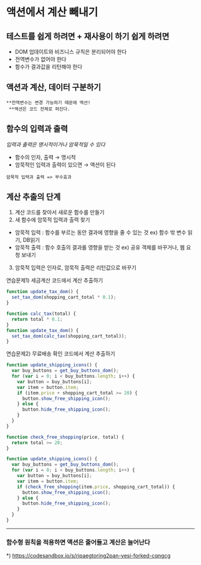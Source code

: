 # 액션에서 계산 빼내기

## 테스트를 쉽게 하려면 + 재사용이 하기 쉽게 하려면

- DOM 업데이트와 비즈니스 규칙은 분리되어야 한다
- 전역변수가 없어야 한다
- 함수가 결과값을 리턴해야 한다

## 액션과 계산, 데이터 구분하기

<code>**전역변수는 변경 가능하기 때문에 액션!<br/> </code>
<code>**액션은 코드 전체로 퍼진다. </code>

## 함수의 입력과 출력

<i>입력과 출력은 명시적이거나 암묵적일 수 있다</i>

- 함수의 인자, 출력 → 명시적
- 암묵적인 입력과 출력이 있으면 → 액션이 된다

<code>암묵적 입력과 출력 => 부수효과</code>

## 계산 추출의 단계

1. 계산 코드를 찾아서 새로운 함수를 만들기
2. 새 함수에 암묵적 입력과 출력 찾기

- 암묵적 입력 : 함수를 부르는 동안 결과에 영향을 줄 수 있는 것
  ex) 함수 밖 변수 읽기, DB읽기
- 암묵적 출력 : 함수 호출의 결과롤 영향을 받는 것
  ex) 공유 객체를 바꾸거나, 웹 요청 보내기

3. 암묵적 입력은 인자로, 암묵적 출력은 리턴값으로 바꾸기

연습문제1) 세금계산 코드에서 계산 추출하기

```javascript
function update_tax_dom() {
  set_tax_dom(shopping_cart_total * 0.1);
}
```

```javascript
function calc_tax(total) {
  return total * 0.1;
}
function update_tax_dom() {
  set_tax_dom(calc_tax(shopping_cart_total));
}
```

연습문제2) 무료배송 확인 코드에서 계산 추출하기

```javascript
function update_shipping_icons() {
  var buy_buttons = get_buy_buttons_dom();
  for (var i = 0; i < buy_buttons.length; i++) {
    var button = buy_buttons[i];
    var item = button.item;
    if (item.price + shopping_cart_total >= 20) {
      button.show_free_shipping_icon();
    } else {
      button.hide_free_shipping_icon();
    }
  }
}
```

```javascript
function check_free_shopping(price, total) {
  return total >= 20;
}

function update_shipping_icons() {
  var buy_buttons = get_buy_buttons_dom();
  for (var i = 0; i < buy_buttons.length; i++) {
    var button = buy_buttons[i];
    var item = button.item;
    if (check_free_shopping(item.price, shopping_cart_total)) {
      button.show_free_shipping_icon();
    } else {
      button.hide_free_shipping_icon();
    }
  }
}
```

---

### 함수형 원칙을 적용하면 액션은 줄어들고 계산은 늘어난다

\*)
https://codesandbox.io/s/ripaegtoring2pan-yesi-forked-cqngcg
